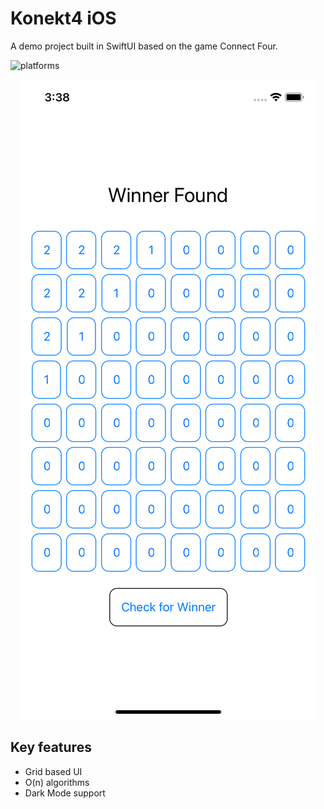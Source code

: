 # Konekt4 iOS

A demo project built in SwiftUI based on the game Connect Four.

![platforms](https://img.shields.io/badge/platforms-iPhone-lightgrey)

<p align="center">
  <img src="./images/screenshot1.png" alt="Diagram"/>
</p>

## Key features
* Grid based UI
* O(n) algorithms
* Dark Mode support
